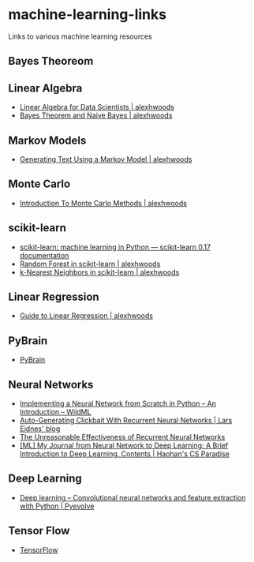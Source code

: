 # machine-learning-links
Links to various machine learning resources

## Bayes Theoreom

## Linear Algebra
* [Linear Algebra for Data Scientists | alexhwoods](http://alexhwoods.com/2015/07/11/linear-algebra-for-data-scientists/)
* [Bayes Theorem and Naive Bayes | alexhwoods](http://alexhwoods.com/2015/11/08/bayes-theorem-and-naive-bayes/)

## Markov Models
* [Generating Text Using a Markov Model | alexhwoods](http://alexhwoods.com/2015/08/05/generating-text-using-a-markov-model/)

## Monte Carlo
* [Introduction To Monte Carlo Methods | alexhwoods](http://alexhwoods.com/2015/07/25/introduction-to-monte-carlo-methods/)

## scikit-learn
* [scikit-learn: machine learning in Python — scikit-learn 0.17 documentation](http://scikit-learn.org/stable/index.html)
* [Random Forest in scikit-learn | alexhwoods](http://alexhwoods.com/2015/07/01/random-forest-in-scikit-learn/)
* [k-Nearest Neighbors in scikit-learn | alexhwoods](http://alexhwoods.com/2015/07/12/k-nearest-neighbors-in-scikit-learn/)

## Linear Regression
* [Guide to Linear Regression | alexhwoods](http://alexhwoods.com/2015/07/19/guide-to-linear-regression/)

## PyBrain
* [PyBrain](http://pybrain.org/pages/features)

## Neural Networks
* [Implementing a Neural Network from Scratch in Python – An Introduction – WildML](http://www.wildml.com/2015/09/implementing-a-neural-network-from-scratch/)
* [Auto-Generating Clickbait With Recurrent Neural Networks | Lars Eidnes' blog](http://larseidnes.com/2015/10/13/auto-generating-clickbait-with-recurrent-neural-networks/)
* [The Unreasonable Effectiveness of Recurrent Neural Networks](http://karpathy.github.io/2015/05/21/rnn-effectiveness/)
* [[ML] My Journal from Neural Network to Deep Learning: A Brief Introduction to Deep Learning. Contents | Haohan's CS Paradise](http://haohanw.blogspot.com/2015/01/deep-learning-introduction.html)

## Deep Learning
* [Deep learning – Convolutional neural networks and feature extraction with Python | Pyevolve](http://blog.christianperone.com/2015/08/convolutional-neural-networks-and-feature-extraction-with-python/)

## Tensor Flow
* [TensorFlow](https://www.tensorflow.org/)
